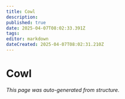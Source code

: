```yaml
---
title: Cowl
description: 
published: true
date: 2025-04-07T08:02:33.391Z
tags: 
editor: markdown
dateCreated: 2025-04-07T08:02:31.210Z
---
```


# Cowl

*This page was auto-generated from structure.*